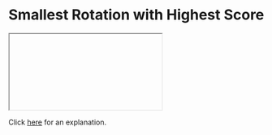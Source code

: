 # Smallest Rotation with Highest Score 

<iframe></iframe>

Click [here](Explanation.md) for an explanation.

